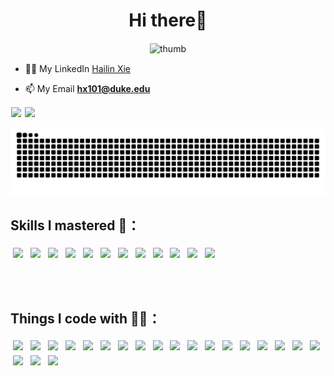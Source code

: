 <h1 align="center">Hi there👋</h1>
<p align="center">
<img src="https://github.com/NomotoK/NomotoK/assets/99944622/8cbedbd4-3cee-4b89-b1f4-0cab60f78873" width = "100" alt="thumb" style="vertical-align:top; margin:1px">
</p>

- 👨‍💻 My LinkedIn [Hailin Xie](https://www.linkedin.com/in/hailin-xie-937a24323)

- 📫 My Email **hx101@duke.edu**


<p align="left">
<img src="https://github-readme-stats.vercel.app/api?username=NomotoK&show_icons=true&hide_title=true&hide_border=true" style="vertical-align:top; margin:1px">
<img src="https://github-readme-stats.vercel.app/api/top-langs/?username=NomotoK&show_icons=true&hide_title=true&hide_border=true&layout=compact&langs_count=6" style="vertical-align:top; margin:1px">
</p>

<picture>
  <source media="(prefers-color-scheme: dark)" srcset="https://raw.githubusercontent.com/NomotoK/NomotoK/output/github-contribution-grid-snake-dark.svg">
  <source media="(prefers-color-scheme: light)" srcset="https://raw.githubusercontent.com/NomotoK/NomotoK/output/github-contribution-grid-snake.svg">
  <img alt="github contribution grid snake animation" src="https://raw.githubusercontent.com/NomotoK/NomotoK/output/github-contribution-grid-snake.svg">
</picture>


## Skills I mastered 👾：
<p align="left">
  <img src="https://img.shields.io/badge/Steam-000000?style=for-the-badge&logo=steam&logoColor=white" style="vertical-align:top; margin:4px">
  <img src="https://img.shields.io/badge/Xbox-107C10?style=for-the-badge&logo=xbox&logoColor=white" style="vertical-align:top; margin:4px">
  <img src="https://img.shields.io/badge/PlayStation-003791?style=for-the-badge&logo=playstation&logoColor=white" style="vertical-align:top; margin:4px">
  <img src="https://img.shields.io/badge/Nintendo_Switch-E60012?style=for-the-badge&logo=nintendo-switch&logoColor=white" style="vertical-align:top; margin:4px">
  <img src="https://img.shields.io/badge/Riot_Games-D32936?style=for-the-badge&logo=riot-games&logoColor=white" style="vertical-align:top; margin:4px">
  <img src="https://img.shields.io/badge/Counter_Strike-000000?style=for-the-badge&logo=counter-strike&logoColor=white" style="vertical-align:top; margin:4px">
  <img src="https://img.shields.io/badge/Epic%20Games-313131?style=for-the-badge&logo=Epic%20Games&logoColor=white" style="vertical-align:top; margin:4px">
  <img src="https://img.shields.io/badge/Battle.net-000?style=for-the-badge&logo=battle.net&logoColor=148EFF" style="vertical-align:top; margin:4px">
  <img src="https://img.shields.io/badge/FIFA-B7312F?style=for-the-badge&logo=fifa&logoColor=white" style="vertical-align:top; margin:4px">
  <img src="https://img.shields.io/badge/Itch.io-FA5C5C?style=for-the-badge&logo=itchdotio&logoColor=white" style="vertical-align:top; margin:4px">
  <img src="https://img.shields.io/badge/Origin-148EFF?style=for-the-badge&logo=origin&logoColor=white" style="vertical-align:top; margin:4px">
  <img src="https://img.shields.io/badge/Nintendo_3DS-D12228?style=for-the-badge&logo=nintendo-3ds&logoColor=white" style="vertical-align:top; margin:4px">
</p>

<br><br>

## Things I code with 👨‍💻：
<p align="left">

 <!--<img src="https://img.shields.io/badge/.NET-5C2D91?style=for-the-badge&logo=.net&logoColor=white" style="vertical-align:top; margin:4px">-->
 <img src="https://img.shields.io/badge/Node.js-43853D?style=for-the-badge&logo=node.js&logoColor=white" style="vertical-align:top; margin:4px">
 <img src="https://img.shields.io/badge/TypeScript-007ACC?style=for-the-badge&logo=typescript&logoColor=white" style="vertical-align:top; margin:4px">
 <!--<img src="https://img.shields.io/badge/PHP-777BB4?style=for-the-badge&logo=php&logoColor=white" style="vertical-align:top; margin:4px">
 <img src="https://img.shields.io/badge/Swift-FA7343?style=for-the-badge&logo=swift&logoColor=white" style="vertical-align:top; margin:4px">
 <img src="https://img.shields.io/badge/Kotlin-0095D5?&style=for-the-badge&logo=kotlin&logoColor=white" style="vertical-align:top; margin:4px">
 <img src="https://img.shields.io/badge/Go-00ADD8?style=for-the-badge&logo=go&logoColor=white" style="vertical-align:top; margin:4px">
 <img src="https://img.shields.io/badge/Vue.js-35495E?style=for-the-badge&logo=vue.js&logoColor=4FC08D" style="vertical-align:top; margin:4px">
 <img src="https://img.shields.io/badge/Tailwind_CSS-38B2AC?style=for-the-badge&logo=tailwind-css&logoColor=white" style="vertical-align:top; margin:4px">
 <img src="https://img.shields.io/badge/jQuery-0769AD?style=for-the-badge&logo=jquery&logoColor=white" style="vertical-align:top; margin:4px">-->
 <img src="https://img.shields.io/badge/Flask-000000?style=for-the-badge&logo=flask&logoColor=white" style="vertical-align:top; margin:4px">
 <!--<img src="https://img.shields.io/badge/sequelize-323330?style=for-the-badge&logo=sequelize&logoColor=blue" style="vertical-align:top; margin:4px">-->
 
  <img src="https://img.shields.io/badge/C%23-239120?style=for-the-badge&logo=c-sharp&logoColor=white" style="vertical-align:top; margin:4px">
  <img src="https://img.shields.io/badge/Python-3776AB?style=for-the-badge&logo=python&logoColor=white" style="vertical-align:top; margin:4px">
  <img src="https://img.shields.io/badge/HTML-239120?style=for-the-badge&logo=html5&logoColor=white" style="vertical-align:top; margin:4px">
  <img src="https://img.shields.io/badge/CSS-239120?&style=for-the-badge&logo=css3&logoColor=white" style="vertical-align:top; margin:4px">
  <img src="https://img.shields.io/badge/JavaScript-F7DF1E?style=for-the-badge&logo=javascript&logoColor=black" style="vertical-align:top; margin:4px">
  <img src="https://img.shields.io/badge/HTML5-E34F26?style=for-the-badge&logo=html5&logoColor=white" style="vertical-align:top; margin:4px">
  <!--<img src="https://img.shields.io/badge/CSS3-1572B6?style=for-the-badge&logo=css3&logoColor=white" style="vertical-align:top; margin:4px">-->
  <img src="https://img.shields.io/badge/C-00599C?style=for-the-badge&logo=c&logoColor=white" style="vertical-align:top; margin:4px">
  <img src="https://img.shields.io/badge/C%2B%2B-00599C?style=for-the-badge&logo=c%2B%2B&logoColor=white" style="vertical-align:top; margin:4px">
  <img src="https://img.shields.io/badge/Java-ED8B00?style=for-the-badge&logo=openjdk&logoColor=whit" style="vertical-align:top; margin:4px">
  <img src="https://img.shields.io/badge/R-276DC3?style=for-the-badge&logo=r&logoColor=white" style="vertical-align:top; margin:4px">
  <img src="https://img.shields.io/badge/Unity-100000?style=for-the-badge&logo=unity&logoColor=white" style="vertical-align:top; margin:4px">
  <img src="https://img.shields.io/badge/Powershell-2CA5E0?style=for-the-badge&logo=powershell&logoColor=white" style="vertical-align:top; margin:4px">
  <!--<img src="https://img.shields.io/badge/TensorFlow-FF6F00?style=for-the-badge&logo=tensorflow&logoColor=white" style="vertical-align:top; margin:4px">-->
  
 <!--<img src="https://img.shields.io/badge/Xamarin-3498DB?style=for-the-badge&logo=xamarin&logoColor=white" style="vertical-align:top; margin:4px">
 <img src="https://img.shields.io/badge/Sass-CC6699?style=for-the-badge&logo=sass&logoColor=white" style="vertical-align:top; margin:4px">
 <img src="https://img.shields.io/badge/Ruby-CC342D?style=for-the-badge&logo=ruby&logoColor=white" style="vertical-align:top; margin:4px">
 <img src="https://img.shields.io/badge/Scala-DC322F?style=for-the-badge&logo=scala&logoColor=white" style="vertical-align:top; margin:4px">
 <img src="https://img.shields.io/badge/Rust-000000?style=for-the-badge&logo=rust&logoColor=white" style="vertical-align:top; margin:4px">
 <img src="https://img.shields.io/badge/Dart-0175C2?style=for-the-badge&logo=dart&logoColor=white" style="vertical-align:top; margin:4px">-->
 <img src="https://img.shields.io/badge/Lua-2C2D72?style=for-the-badge&logo=lua&logoColor=white" style="vertical-align:top; margin:4px">
 <!--<img src="https://img.shields.io/badge/Perl-39457E?style=for-the-badge&logo=perl&logoColor=white" style="vertical-align:top; margin:4px">
 <img src="https://img.shields.io/badge/Elixir-4B275F?style=for-the-badge&logo=elixir&logoColor=white" style="vertical-align:top; margin:4px">-->
 <img src="https://img.shields.io/badge/Shell_Script-121011?style=for-the-badge&logo=gnu-bash&logoColor=white" style="vertical-align:top; margin:4px">
 <!--<img src="https://img.shields.io/badge/Express.js-404D59?style=for-the-badge" style="vertical-align:top; margin:4px">
 <img src="https://img.shields.io/badge/Gatsby-663399?style=for-the-badge&logo=gatsby&logoColor=white" style="vertical-align:top; margin:4px">-->
 <img src="https://img.shields.io/badge/React-20232A?style=for-the-badge&logo=react&logoColor=61DAFB" style="vertical-align:top; margin:4px">
 <!--<img src="https://img.shields.io/badge/React_Native-20232A?style=for-the-badge&logo=react&logoColor=61DAFB" style="vertical-align:top; margin:4px">
 <img src="https://img.shields.io/badge/Svelte-4A4A55?style=for-the-badge&logo=svelte&logoColor=FF3E00" style="vertical-align:top; margin:4px">-->
 <img src="https://img.shields.io/badge/Angular-DD0031?style=for-the-badge&logo=angular&logoColor=white" style="vertical-align:top; margin:4px">
 <!--<img src="https://img.shields.io/badge/AngularJS-E23237?style=for-the-badge&logo=angularjs&logoColor=white" style="vertical-align:top; margin:4px">
 <img src="https://img.shields.io/badge/Bootstrap-563D7C?style=for-the-badge&logo=bootstrap&logoColor=white" style="vertical-align:top; margin:4px">
 <img src="https://img.shields.io/badge/styled--components-DB7093?style=for-the-badge&logo=styled-components&logoColor=white" style="vertical-align:top; margin:4px">
 <img src="https://img.shields.io/badge/Material--UI-0081CB?style=for-the-badge&logo=material-ui&logoColor=white" style="vertical-align:top; margin:4px">
 <img src="https://img.shields.io/badge/Redux-593D88?style=for-the-badge&logo=redux&logoColor=white" style="vertical-align:top; margin:4px">
 <img src="https://img.shields.io/badge/React_Router-CA4245?style=for-the-badge&logo=react-router&logoColor=white" style="vertical-align:top; margin:4px">
 <img src="https://img.shields.io/badge/Django-092E20?style=for-the-badge&logo=django&logoColor=white" style="vertical-align:top; margin:4px">
 <img src="https://img.shields.io/badge/Ruby_on_Rails-CC0000?style=for-the-badge&logo=ruby-on-rails&logoColor=white" style="vertical-align:top; margin:4px">
 <img src="	https://img.shields.io/badge/Laravel-FF2D20?style=for-the-badge&logo=laravel&logoColor=white" style="vertical-align:top; margin:4px">-->
 <!--<img src="https://img.shields.io/badge/Spring-6DB33F?style=for-the-badge&logo=spring&logoColor=white" style="vertical-align:top; margin:4px">-->
 <!--<img src="https://img.shields.io/badge/Flutter-02569B?style=for-the-badge&logo=flutter&logoColor=white" style="vertical-align:top; margin:4px">-->
 <img src="https://img.shields.io/badge/PostgreSQL-316192?style=for-the-badge&logo=postgresql&logoColor=white" style="vertical-align:top; margin:4px">
 <!--<img src="https://img.shields.io/badge/MongoDB-4EA94B?style=for-the-badge&logo=mongodb&logoColor=white" style="vertical-align:top; margin:4px"> -->
 <img src="https://img.shields.io/badge/SQLite-07405E?style=for-the-badge&logo=sqlite&logoColor=white" style="vertical-align:top; margin:4px">
 <!--<img src="https://img.shields.io/badge/Netlify-00C7B7?style=for-the-badge&logo=netlify&logoColor=white" style="vertical-align:top; margin:4px">
  <img src="https://img.shields.io/badge/Heroku-430098?style=for-the-badge&logo=heroku&logoColor=white" style="vertical-align:top; margin:4px"> -->
</p>


 





